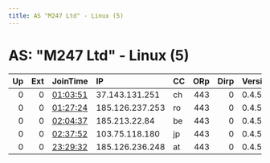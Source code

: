 ```yaml
---
title: AS "M247 Ltd" - Linux (5)
---
```


# AS: "M247 Ltd" - Linux (5)

|   Up |   Ext | JoinTime                                                                                              | IP              | CC   |   ORp |   Dirp | Version   | Contact   | Nickname   |   eFamMembers |
|-----:|------:|:------------------------------------------------------------------------------------------------------|:----------------|:-----|------:|-------:|:----------|:----------|:-----------|--------------:|
|    0 |     0 | [01:03:51](https://nusenu.github.io/OrNetStats/w/relay/DE9B8BCF9876B90501E37062B54C26501150CFC9.html) | 37.143.131.251  | ch   |   443 |      0 | 0.4.5.10  | None      | Unnamed    |             1 |
|    0 |     0 | [01:27:24](https://nusenu.github.io/OrNetStats/w/relay/5D7207826EAF50FED8AE03FF457A3AAB963A9949.html) | 185.126.237.253 | ro   |   443 |      0 | 0.4.5.10  | None      | Unnamed    |             1 |
|    0 |     0 | [02:04:37](https://nusenu.github.io/OrNetStats/w/relay/9DE8925F3DB22C7CDAD88EC8DB3DC668D96BAC44.html) | 185.213.22.84   | be   |   443 |      0 | 0.4.5.10  | None      | Unnamed    |             1 |
|    0 |     0 | [02:37:52](https://nusenu.github.io/OrNetStats/w/relay/89D83E250D937530A7FDA0877E70E65621BFDE4F.html) | 103.75.118.180  | jp   |   443 |      0 | 0.4.5.10  | None      | Unnamed    |             1 |
|    0 |     0 | [23:29:32](https://nusenu.github.io/OrNetStats/w/relay/BAB436BDD6E883B7C77888E595CAF37A03B66B53.html) | 185.126.236.248 | at   |   443 |      0 | 0.4.5.10  | None      | Unnamed    |             1 |
